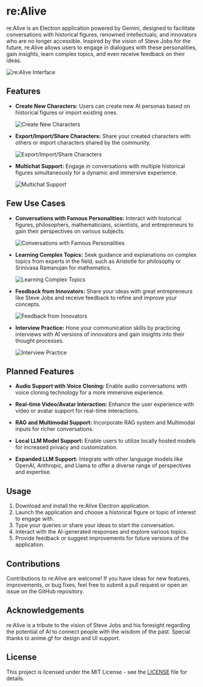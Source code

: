 # re:Alive

re:Alive is an Electron application powered by Gemini, designed to facilitate conversations with historical figures, renowned intellectuals, and innovators who are no longer accessible. Inspired by the vision of Steve Jobs for the future, re:Alive allows users to engage in dialogues with these personalities, gain insights, learn complex topics, and even receive feedback on their ideas.

![re:Alive Interface](https://example.com/realive-interface.png)

## Features

- **Create New Characters:** Users can create new AI personas based on historical figures or import existing ones.
  
  ![Create New Characters](https://example.com/create-new-character.gif)

- **Export/Import/Share Characters:** Share your created characters with others or import characters shared by the community.
  
  ![Export/Import/Share Characters](https://example.com/export-import-share.gif)

- **Multichat Support:** Engage in conversations with multiple historical figures simultaneously for a dynamic and immersive experience.
  
  ![Multichat Support](https://example.com/multichat-support.gif)

## Few Use Cases

- **Conversations with Famous Personalities:** Interact with historical figures, philosophers, mathematicians, scientists, and entrepreneurs to gain their perspectives on various subjects.
  
  ![Conversations with Famous Personalities](https://example.com/conversations.gif)

- **Learning Complex Topics:** Seek guidance and explanations on complex topics from experts in the field, such as Aristotle for philosophy or Srinivasa Ramanujan for mathematics.
  
  ![Learning Complex Topics](https://example.com/learning.gif)

- **Feedback from Innovators:** Share your ideas with great entrepreneurs like Steve Jobs and receive feedback to refine and improve your concepts.
  
  ![Feedback from Innovators](https://example.com/feedback.gif)

- **Interview Practice:** Hone your communication skills by practicing interviews with AI versions of innovators and gain insights into their thought processes.
  
  ![Interview Practice](https://example.com/interview-practice.gif)

## Planned Features

- **Audio Support with Voice Cloning:** Enable audio conversations with voice cloning technology for a more immersive experience.
  
- **Real-time Video/Avatar Interaction:** Enhance the user experience with video or avatar support for real-time interactions.
  
- **RAG and Multimodal Support:** Incorporate RAG system and Multimodal inputs for richer conversations.
  
- **Local LLM Model Support:** Enable users to utilize locally hosted models for increased privacy and customization.
  
- **Expanded LLM Support:** Integrate with other language models like OpenAI, Anthropic, and Llama to offer a diverse range of perspectives and expertise.

## Usage

1. Download and install the re:Alive Electron application.
2. Launch the application and choose a historical figure or topic of interest to engage with.
3. Type your queries or share your ideas to start the conversation.
4. Interact with the AI-generated responses and explore various topics.
5. Provide feedback or suggest improvements for future versions of the application.

## Contributions

Contributions to re:Alive are welcome! If you have ideas for new features, improvements, or bug fixes, feel free to submit a pull request or open an issue on the GitHub repository.

## Acknowledgements

re:Alive is a tribute to the vision of Steve Jobs and his foresight regarding the potential of AI to connect people with the wisdom of the past. Special thanks to anime.gf for design and UI support.

## License

This project is licensed under the MIT License - see the [LICENSE](LICENSE) file for details.